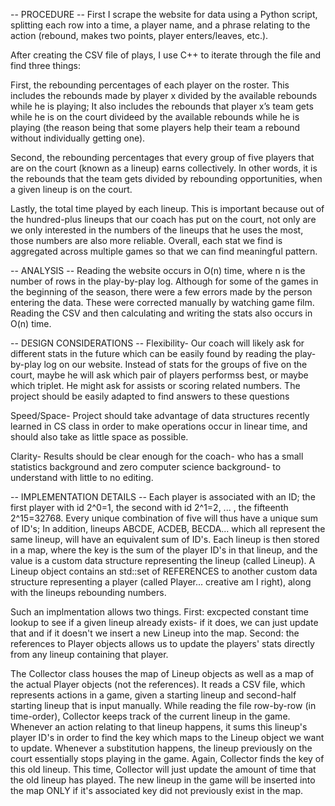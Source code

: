 -- PROCEDURE --
First I scrape the website for data using a Python script, splitting each row into a time, a player name, and a phrase relating to the action (rebound, makes two points, player enters/leaves, etc.). 

After creating the CSV file of plays, I use C++ to iterate through the file and find three things: 

First, the rebounding percentages of each player on the roster. This includes the rebounds made by player x divided by the available rebounds while he is playing; It also includes the rebounds that player x’s team gets while he is on the court divideed by the available rebounds while he is playing (the reason being that some players help their team a rebound without individually getting one). 

Second, the rebounding percentages that every group of five players that are on the court (known as a lineup) earns collectively. In other words, it is the rebounds that the team gets divided by rebounding opportunities, when a given lineup is on the court. 

Lastly, the total time played by each lineup. This is important because out of the hundred-plus lineups that our coach has put on the court, not only are we only interested in the numbers of the lineups that he uses the most, those numbers are also more reliable. Overall, each stat we find is aggregated across multiple games so that we can find meaningful pattern.


-- ANALYSIS --
Reading the website occurs in O(n) time, where n is the number of rows in the play-by-play log. Although for some of the games in the beginning of the season, there were a few errors made by the person entering the data. These were corrected manually by watching game film. Reading the CSV and then calculating and writing the stats also occurs in O(n) time.


-- DESIGN CONSIDERATIONS --
Flexibility- Our coach will likely ask for different stats in the future which can be easily found by reading the play-by-play log on our website. Instead of stats for the groups of five on the court, maybe he will ask which pair of players performss best, or maybe which triplet. He might ask for assists or scoring related numbers. The project should be easily adapted to find answers to these questions

Speed/Space- Project should take advantage of data structures recently learned in CS class in order to make operations occur in linear time, and should also take as little space as possible.

Clarity- Results should be clear enough for the coach- who has a small statistics background and zero computer science background- to understand with little to no editing.


-- IMPLEMENTATION DETAILS -- 
Each player is associated with an ID; the first player with id 2^0=1, the second with id 2^1=2, ... , the fifteenth 2^15=32768. Every unique combination of five will thus have a unique sum of ID's; In addition, lineups ABCDE, ACDEB, BECDA... which all represent the same lineup, will have an equivalent sum of ID's. Each lineup is then stored in a map, where the key is the sum of the player ID's in that lineup, and the value is a custom data structure representing the lineup (called Lineup). A Lineup object contains an std::set of REFERENCES to another custom data structure representing a player (called Player... creative am I right), along with the lineups rebounding numbers. 

Such an implmentation allows two things. First: excpected constant time lookup to see if a given lineup already exists- if it does, we can just update that and if it doesn't we insert a new Lineup into the map. Second: the references to Player objects allows us to update the players' stats directly from any lineup containing that player.   

The Collector class houses the map of Lineup objects as well as a map of the actual Player objects (not the references). It reads a CSV file, which represents actions in a game, given a starting lineup and second-half starting lineup that is input manually. While reading the file row-by-row (in time-order), Collector keeps track of the current lineup in the game. Whenever an action relating to that lineup happens, it sums this lineup's player ID's in order to find the key which maps to the Lineup object we want to update. Whenever a substitution happens, the lineup previously on the court essentially stops playing in the game. Again, Collector finds the key of this old lineup. This time, Collector will just update the amount of time that the old lineup has played. The new lineup in the game will be inserted into the map ONLY if it's associated key did not previously exist in the map.
